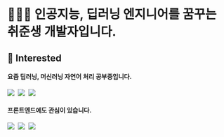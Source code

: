 # 👩🏻‍💻 인공지능, 딥러닝 엔지니어를 꿈꾸는 취준생 개발자입니다.

## 🎀 Interested

#### 요즘 딥러닝, 머신러닝 자연어 처리 공부중입니다.
<img src="https://img.shields.io/badge/Python-3766AB?style=flat-square&logo=Python&logoColor=white"/></a>&nbsp;
<img src="https://img.shields.io/badge/TensorFlow-FF6F00?style=flat-square&logo=Python&logoColor=white"/></a>&nbsp;
<img src="https://img.shields.io/badge/OpenCV-5C3EE8?style=flat-square&logo=Python&logoColor=white"/></a>&nbsp;

#### 프론트엔드에도 관심이 있습니다.
<img src="https://img.shields.io/badge/HTML5-E34F26?style=flat-square&logo=Python&logoColor=white"/></a>&nbsp;
<img src="https://img.shields.io/badge/CSS3-1572B6?style=flat-square&logo=CSS3&logoColor=white"/></a>&nbsp;
<img src="https://img.shields.io/badge/JavaScript-F7DF1E?style=flat-square&logo=JavaScript&logoColor=white"/></a>&nbsp;
